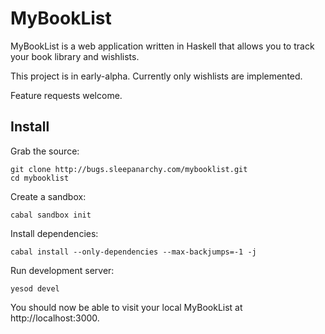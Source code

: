 # MyBookList

MyBookList is a web application written in Haskell that allows you to track
your book library and wishlists.

This project is in early-alpha. Currently only wishlists are implemented.

Feature requests welcome.

## Install

Grab the source:

    git clone http://bugs.sleepanarchy.com/mybooklist.git
    cd mybooklist

Create a sandbox:

    cabal sandbox init

Install dependencies:

    cabal install --only-dependencies --max-backjumps=-1 -j 

Run development server:

    yesod devel

You should now be able to visit your local MyBookList at http://localhost:3000.
